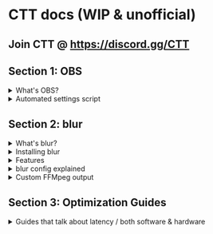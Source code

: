 # CTT docs (WIP & unofficial)
## Join CTT @ https://discord.gg/CTT

## Section 1: OBS

<details markdown="1"><summary>What's OBS?</summary>

    Open Broadcaster Software is a program you can use to record and stream applications. 

    These threads will teach you how to configure OBS for all your needs.

    Install OBS using OBS-Studio-Full-Installer-x64.exe: https://github.com/obsproject/obs-studio/releases/latest

    There is no reason to use OBS 25.0.8 anymore, (there used to be claims newer versions caused frames halving when recording at a High FPS) - s/o Tellinq

</details>

<details markdown="1"><summary>Automated settings script</summary>

    This script can optimize (or make a new) OBS profile with all the relevant settings for high FPS recording tuned, with settings for all PCs:

    0. Open PowerShell

    1. Import TweakList by copying and pasting in this command, then pressing enter:
   
    powershell -noe "iex(irm tl.ctt.cx)"

    2. Run the Optimize-OBS function, example:
   
    Optimize-OBS -Preset HighPerformance -Encoder NVENC

    Change NVENC to AMF if you have an AMD GPU.
</details>

## Section 2: blur

<details markdown="1"><summary>What's blur?</summary>
   
    blur is a free, faster and open source alternative to frame blending/resampling  and FFmpeg's T-mix.
</details>

<details markdown="1"><summary>Installing blur</summary>
   
    blur can be installed manually thru this URL: https://github.com/f0e/blur/releases/latest/download/blur-installer.exe 
</details>

<details markdown="1"><summary>Features</summary>
   
    Resample:

    You can render your videos, just like T-mix or like if you opened Vegas, dropped a clip and rendered it to 60FPS, except that it's much faster, especially when resampling high FPS (240+)

    Interpolation:

    There's also the possibility of interpolating your videos with SVPFlow (which is uncomparably faster than Flowframes RIFE). It's only downside is that the frames it creates are less accurate (recommended input FPS: 
    160-240minimum). The higher your clips' original FPS, the less artifacts you'll get and the faster speed preset you can use to trade accuracy for speed, in it's config you can set "interpolation speed" to medium, 
    fast or faster. RIFE implementation is still WIP

    Frame deduplication:

    Since blur v1.8 there's a setting in the blur-config that's turned off by default called deduplicate, if you turn it on it'll look for duplicated frames (caused by FPS spikes / slight encoding lag) and try to fill 
    in the gaps with interpolation. 
</details>

<details markdown="1"><summary>blur config explained</summary>

    If a setting isn't mentioned here, it's not relevant to be tuned except if you feel like it

    blur:

    blur - whether or not the output video file will be blurred

    amount - if blur is enabled, this is the amount of motion blur (0 = no blur, 1 = fully blend every frame together, 1+ = more blur/ghosting).

    output fps - if blur is enabled, this is the fps the output video will be

    interpolation:

    interpolate - whether or not the input video file will be interpolated to a higher fps

    interpolated fps - if interpolate is enabled, this is the fps that the input file will be interpolated to (before blending)

    interpolation speed - default is 'medium'

    interpolation tuning - default is 'weak'

    interpolation algorithm - default is '23'

    rendering:

    gpu - enables gpu accelerated rendering (likely faster, test for yourself)

    deduplicate - removes duplicate frames and generates new interpolated frames to take their place

    custom ffmpeg filters - custom ffmpeg flags (video filters and encoding args)
</details>

<details markdown="1"><summary>Custom FFMpeg output</summary>

    If you care about your render time, videos' size/quality, you can efficiently compress your videos with custom FFmpeg settings, here's a few of them to start off with:

    For NVIDIA GPUs, you can put this after custom ffmpeg filters: for smaller clips:

    -c:v hevc_nvenc -rc constqp -preset p7 -qp 18

    or, a little less efficient but faster: (to encode & play back, so less preview lag):

    -c:v h264_nvenc -rc constqp -preset p7 -qp 15

    For AMD GPUs, same thing:

    -c:v hevc_amf -quality quality -qp_i 16 -qp_p 18 -qp_b 20

    same thing:

    -c:v h264_amf -quality quality -qp_i 12 -qp_p 12 -qp_b 12

    HEVC might not work at all on older cards / if you have some old drivers
</details>

## Section 3: Optimization Guides

<details markdown="1"><summary>Guides that talk about latency / both software & hardware</summary>

    ⭐ Zusier's Archive https://github.com/Zusier/archive

    ⭐ Amit's https://github.com/amitxv/PC-Tuning

    imribiy's NTLite Guide - https://cutt.ly/nA2fnK9

    Sieger's handbook - https://github.com/sieger/handbook

    GamingPCSetup - https://github.com/djdallmann/GamingPCSetup

    Riot's Hit-Reg and Network Latency - https://cutt.ly/jA2oT2T (Seems to have been privated sadly)

    Calypto's latency guide - https://calypto.us/
</details>
